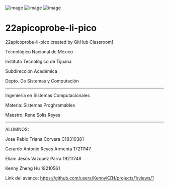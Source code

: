 
![image](https://user-images.githubusercontent.com/65438145/162041790-23b37b0c-a65b-476b-9255-fc61326d9763.png)
![image](https://user-images.githubusercontent.com/65438145/162041804-b8a7e51d-537a-4641-82c1-ee5f7e09a35c.png)
![image](https://user-images.githubusercontent.com/65438145/162041821-6947bd91-6f0d-4875-9eaa-cc8104e5923e.png)

# 22apicoprobe-li-pico
22apicoprobe-li-pico created by GitHub Classroom]

Tecnológico Nacional de México

Instituto Tecnológico de Tijuana

Subdirección Académica

Depto. De Sistemas y Computación

-------------------------------------
Ingeniería en Sistemas Computacionales

Materia: Sistemas Proghramables 

Maestro: Rene Solís Reyes

-------------------------------------
ALUMNOS:

Jose Pablo Triana Corvera C18310381

Gerardo Antonio Reyes Armenta 17211147

Eliam Jesús Vazquez Parra 19211748

Kenny Zheng Hu 19210561

Link del avance: https://github.com/users/KennyKZH/projects/1/views/1
